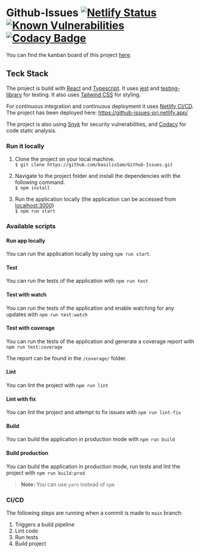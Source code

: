 # Github-Issues [![Netlify Status](https://api.netlify.com/api/v1/badges/23134d99-093a-4f00-8962-6e535397eab0/deploy-status)](https://app.netlify.com/sites/github-issues-prj/deploys) [![Known Vulnerabilities](https://snyk.io/test/github/basilisSam/Homelike/badge.svg)](https://snyk.io/test/github/basilisSam/Homelike) [![Codacy Badge](https://app.codacy.com/project/badge/Grade/db399f123ac142dca21f76a93341ee77)](https://www.codacy.com?utm_source=github.com&amp;utm_medium=referral&amp;utm_content=basilisSam/Github-Issues&amp;utm_campaign=Badge_Grade)

You can find the kanban board of this project [here](https://github.com/basilisSam/Github-Issues/projects/2).

## Teck Stack

The project is build with [React](https://reactjs.org/) and [Typescript](https://www.typescriptlang.org/). It uses [jest](https://jestjs.io/) and [testing-library](https://testing-library.com/) for testing. It also uses [Tailwind CSS](https://tailwindcss.com/) for styling.

For continuous integration and continuous deployment it uses [Netlify CI/CD](https://www.netlify.com/). The project has been deployed here: https://github-issues-prj.netlify.app/

The project is also using [Snyk](https://snyk.io/) for security vulnerabilities, and [Codacy](https://www.codacy.com/) for code static analysis.

### Run it locally

1. Clone the project on your local machine. <br/>
   `$ git clone https://github.com/basilisSam/Github-Issues.git`

1. Navigate to the project folder and install the dependencies with the following command. <br/>
   `$ npm install`

1. Run the application locally (the application can be accessed from [localhost:3000](http://localhost:3000/)) <br/>
   `$ npm run start`

### Available scripts

#### Run app locally
You can run the application locally by using `npm run start`.

#### Test
You can run the tests of the application with `npm run test`

#### Test with watch
You can run the tests of the application and enable watching for any updates with `npm run test:watch`

#### Test with coverage

You can run the tests of the application and generate a coverage report with `npm run test:coverage`

The report can be found in the `/coverage/` folder.

#### Lint

You can lint the project with `npm run lint`

#### Lint with fix

You can lint the project and attempt to fix issues with `npm run lint-fix`

#### Build

You can build the application in production mode with `npm run build`

#### Build production

You can build the application in production mode, run tests and lint the project with `npm run build:prod`

> **Note:** You can use `yarn` instead of `npm`

### CI/CD
The following steps are running when a commit is made to `main` branch:
1. Triggers a build pipeline
1. Lint code
1. Run tests
1. Build project 

